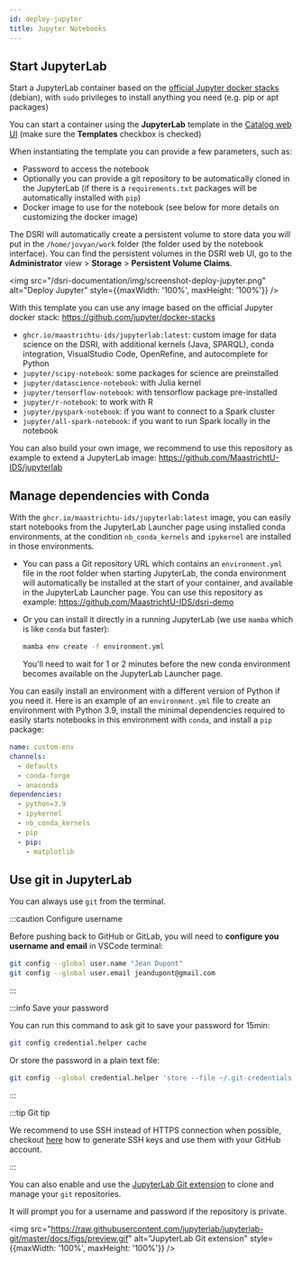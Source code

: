 ```yaml
---
id: deploy-jupyter
title: Jupyter Notebooks
---
```



## Start JupyterLab

Start a JupyterLab container based on the [official Jupyter docker stacks](https://github.com/jupyter/docker-stacks) (debian), with `sudo` privileges to install anything you need (e.g. pip or apt packages)

You can start a container using the **JupyterLab** template in the [Catalog web UI](https://console-openshift-console.apps.dsri2.unimaas.nl/console/catalog) (make sure the **Templates** checkbox is checked)

When instantiating the template you can provide a few parameters, such as:

* Password to access the notebook
* Optionally you can provide a git repository to be automatically cloned in the JupyterLab (if there is a `requirements.txt` packages will be automatically installed with `pip`)
* Docker image to use for the notebook (see below for more details on customizing the docker image) 

The DSRI will automatically create a persistent volume to store data you will put in the `/home/jovyan/work` folder (the folder used by the notebook interface). You can find the persistent volumes in the DSRI web UI, go to the **Administrator** view > **Storage** > **Persistent Volume Claims**.

<img src="/dsri-documentation/img/screenshot-deploy-jupyter.png" alt="Deploy Jupyter" style={{maxWidth: '100%', maxHeight: '100%'}} />

With this template you can use any image based on the official Jupyter docker stack: https://github.com/jupyter/docker-stacks

* `ghcr.io/maastrichtu-ids/jupyterlab:latest`: custom image for data science on the DSRI, with additional kernels (Java, SPARQL), conda integration, VisualStudio Code, OpenRefine, and autocomplete for Python
* `jupyter/scipy-notebook`: some packages for science are preinstalled 
* `jupyter/datascience-notebook`: with Julia kernel
* `jupyter/tensorflow-notebook`: with tensorflow package pre-installed
* `jupyter/r-notebook`: to work with R
* `jupyter/pyspark-notebook`: if you want to connect to a Spark cluster
* `jupyter/all-spark-notebook`: if you want to run Spark locally in the notebook

You can also build your own image, we recommend to use this repository as example to extend a JupyterLab image: https://github.com/MaastrichtU-IDS/jupyterlab

## Manage dependencies with Conda

With the `ghcr.io/maastrichtu-ids/jupyterlab:latest` image, you can easily start notebooks from the JupyterLab Launcher page using installed conda environments, at the condition `nb_conda_kernels` and `ipykernel` are installed in those environments.

* You can pass a Git repository URL which contains an `environment.yml` file in the root folder when starting JupyterLab, the conda environment will automatically be installed at the start of your container, and available in the JupyterLab Launcher page. You can use this repository as example: https://github.com/MaastrichtU-IDS/dsri-demo

* Or you can install it directly in a running JupyterLab (we use `mamba` which is like `conda` but faster):

  ```bash
  mamba env create -f environment.yml
  ```

  You'll need to wait for 1 or 2 minutes before the new conda environment becomes available on the JupyterLab Launcher page.

You can easily install an environment with a different version of Python if you need it. Here is an example of an `environment.yml` file to create an environment with Python 3.9, install the minimal dependencies required to easily starts notebooks in this environment with `conda`, and install a `pip` package:

```yaml
name: custom-env
channels:
  - defaults
  - conda-forge
  - anaconda
dependencies:
  - python=3.9
  - ipykernel 
  - nb_conda_kernels
  - pip
  - pip:
    - matplotlib
```

## Use git in JupyterLab

You can always use `git` from the terminal.

:::caution Configure username

Before pushing back to GitHub or GitLab, you will need to **configure you username and email** in VSCode terminal:

```bash
git config --global user.name "Jean Dupont"
git config --global user.email jeandupont@gmail.com
```

:::

:::info Save your password

You can run this command to ask git to save your password for 15min:

```bash
git config credential.helper cache
```

Or store the password in a plain text file:

```bash
git config --global credential.helper 'store --file ~/.git-credentials'
```

:::

:::tip Git tip

We recommend to use SSH instead of HTTPS connection when possible, checkout [here](https://docs.github.com/en/free-pro-team@latest/github/authenticating-to-github/generating-a-new-ssh-key-and-adding-it-to-the-ssh-agent) how to generate SSH keys and use them with your GitHub account.

:::

You can also enable and use the [JupyterLab Git extension](https://github.com/jupyterlab/jupyterlab-git) to clone and manage your `git` repositories.

It will prompt you for a username and password if the repository is private.

<img src="https://raw.githubusercontent.com/jupyterlab/jupyterlab-git/master/docs/figs/preview.gif" alt="JupyterLab Git extension" style={{maxWidth: '100%', maxHeight: '100%'}} />